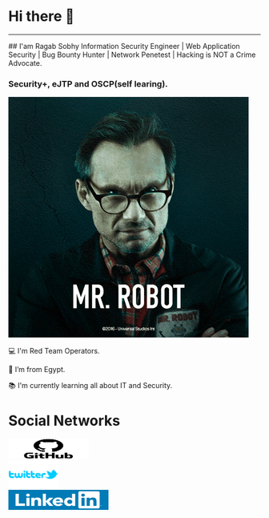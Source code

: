 # Hi there 👋
<hr />
## I'am Ragab Sobhy
Information Security Engineer | Web Application Security | Bug Bounty Hunter | Network Penetest | Hacking is NOT a Crime Advocate.

### Security+, eJTP and OSCP(self learing).

![Hackers](hackers.gif)

💻 I'm Red Team Operators.

🏡 I’m from Egypt.

📚 I'm currently learning all about IT and Security.

# Social Networks
<a href="https://github.com/Cyber-Exp-EG"><img src="GitHub-logo.png" alt="github_logo" style="width:160px;height:40px"></a>
<br />
<a href="https://twitter.com/Ragab_Sobhy48"><img src="tweeter logo.png" alt="tweeter_logo" style="width:100px"></a>
<br />
<a href="https://www.linkedin.com/in/ragab-sobhy/"><img src="linkedin-logo.png" alt="linkedin_logo" style="width:200px;height: 40px;"></a>